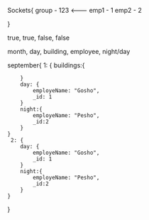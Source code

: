 
Sockets{
    group - 123 <---
    emp1 - 1
    emp2 - 2

}

true, true, false, false

month, day, building, employee, night/day

september{
    1: {
        buildings:{

        }
        day: {
            employeName: "Gosho",
            _id: 1
        }
        night:{
            employeName: "Pesho",
            _id:2
        }
    }
     2: {
        day: {
            employeName: "Gosho",
            _id: 1
        }
        night:{
            employeName: "Pesho",
            _id:2
        }
    }
}